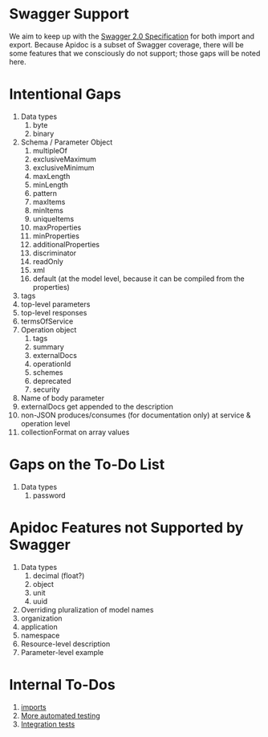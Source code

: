 Swagger Support
===============

We aim to keep up with the [Swagger 2.0 Specification](http://swagger.io/specification/) for both import and export.
Because Apidoc is a subset of Swagger coverage, there will be some features that we consciously do not support; those
gaps will be noted here.


Intentional Gaps
================

1. Data types
    1. byte
    2. binary
2. Schema / Parameter Object
    1. multipleOf
    2. exclusiveMaximum
    3. exclusiveMinimum
    4. maxLength
    5. minLength
    6. pattern
    7. maxItems
    8. minItems
    9. uniqueItems
    10. maxProperties
    11. minProperties
    12. additionalProperties
    13. discriminator
    14. readOnly
    15. xml
    16. default (at the model level, because it can be compiled from the properties)
3. tags
4. top-level parameters
5. top-level responses
5. termsOfService
6. Operation object
    1. tags
    2. summary
    3. externalDocs
    4. operationId
    5. schemes
    6. deprecated
    7. security
7. Name of body parameter
8. externalDocs get appended to the description
9. non-JSON produces/consumes (for documentation only) at service & operation level
10. collectionFormat on array values


Gaps on the To-Do List
======================

1. Data types
    1. password


Apidoc Features not Supported by Swagger
========================================

1. Data types
    1. decimal (float?)
    2. object
    3. unit
    4. uuid
2. Overriding pluralization of model names
3. organization
4. application
5. namespace
6. Resource-level description
7. Parameter-level example


Internal To-Dos
===============

1. [imports](https://github.com/apicollective/apibuilder-swagger-generator/issues/3)
2. [More automated testing](https://github.com/apicollective/apibuilder-swagger-generator/issues/4)
3. [Integration tests](https://github.com/apicollective/apibuilder-swagger-generator/issues/5)
